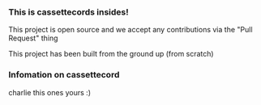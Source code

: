 ### This is cassettecords insides!
This project is open source and we accept any contributions via the "Pull Request" thing

This project has been built from the ground up (from scratch)

### Infomation on cassettecord
charlie this ones yours :)
